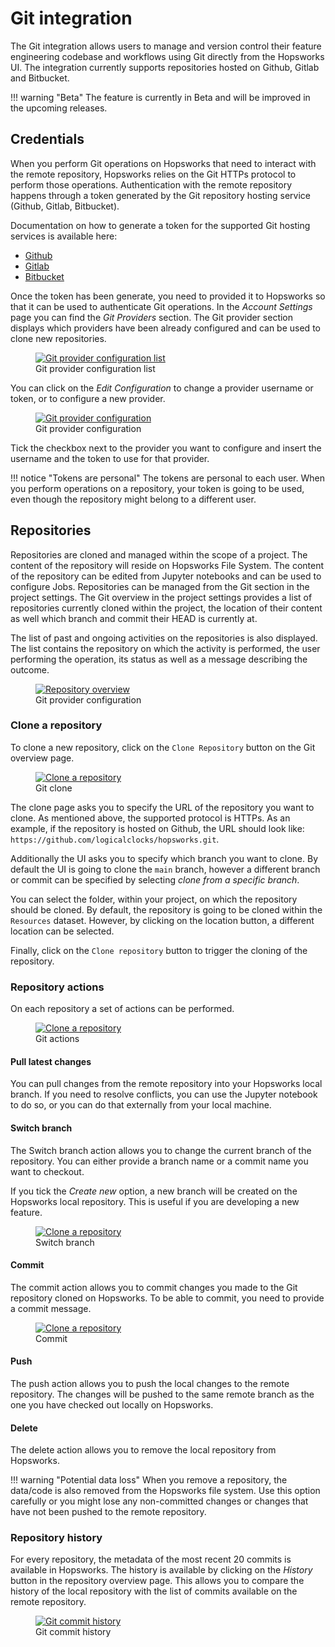 # Git integration 

The Git integration allows users to manage and version control their feature engineering codebase and workflows using Git directly from the Hopsworks UI. The integration currently supports repositories hosted on Github, Gitlab and Bitbucket. 

!!! warning "Beta"
    The feature is currently in Beta and will be improved in the upcoming releases.

## Credentials

When you perform Git operations on Hopsworks that need to interact with the remote repository, Hopsworks relies on the Git HTTPs protocol to perform those operations. Authentication with the remote repository happens through a token generated by the Git repository hosting service (Github, Gitlab, Bitbucket).

Documentation on how to generate a token for the supported Git hosting services is available here:

- [Github](https://docs.github.com/en/authentication/keeping-your-account-and-data-secure/creating-a-personal-access-token)
- [Gitlab](https://docs.gitlab.com/ee/user/profile/personal_access_tokens.html)
- [Bitbucket](https://confluence.atlassian.com/bitbucketserver/http-access-tokens-939515499.html)

Once the token has been generate, you need to provided it to Hopsworks so that it can be used to authenticate Git operations. In the _Account Settings_ page you can find the _Git Providers_ section. The Git provider section displays which providers have been already configured and can be used to clone new repositories.

<p align="center">
  <figure>
    <a  href="../../assets/images/git/git_provider_1.png">
      <img src="../../assets/images/git/git_provider_1.png" alt="Git provider configuration list">
    </a>
    <figcaption>Git provider configuration list</figcaption>
  </figure>
</p>

You can click on the _Edit Configuration_ to change a provider username or token, or to configure a new provider.

<p align="center">
  <figure>
    <a  href="../../assets/images/git/git_provider_2.png">
      <img src="../../assets/images/git/git_provider_2.png" alt="Git provider configuration">
    </a>
    <figcaption>Git provider configuration</figcaption>
  </figure>
</p>

Tick the checkbox next to the provider you want to configure and insert the username and the token to use for that provider.

!!! notice "Tokens are personal"
    The tokens are personal to each user. When you perform operations on a repository, your token is going to be used, even though the repository might belong to a different user.  


## Repositories 

Repositories are cloned and managed within the scope of a project. The content of the repository will reside on Hopsworks File System. The content of the repository can be edited from Jupyter notebooks and can be used to configure Jobs.
Repositories can be managed from the Git section in the project settings. The Git overview in the project settings provides a list of repositories currently cloned within the project, the location of their content as well which branch and commit their HEAD is currently at. 

The list of past and ongoing activities on the repositories is also displayed. The list contains the repository on which the activity is performed, the user performing the operation, its status as well as a message describing the outcome.

<p align="center">
  <figure>
    <a  href="../../assets/images/git/repository_overview.png">
      <img src="../../assets/images/git/repository_overview.png" alt="Repository overview">
    </a>
    <figcaption>Git provider configuration</figcaption>
  </figure>
</p>

### Clone a repository

To clone a new repository, click on the `Clone Repository` button on the Git overview page.

<p align="center">
  <figure>
    <a  href="../../assets/images/git/git_clone.png">
      <img src="../../assets/images/git/git_clone.png" alt="Clone a repository">
    </a>
    <figcaption>Git clone</figcaption>
  </figure>
</p>

The clone page asks you to specify the URL of the repository you want to clone. As mentioned above, the supported protocol is HTTPs. As an example, if the repository is hosted on Github, the URL should look like: `https://github.com/logicalclocks/hopsworks.git`.

Additionally the UI asks you to specify which branch you want to clone. By default the UI is going to clone the `main` branch, however a different branch or commit can be specified by selecting _clone from a specific branch_.

You can select the folder, within your project, on which the repository should be cloned. By default, the repository is going to be cloned within the `Resources` dataset. However, by clicking on the location button, a different location can be selected.

Finally, click on the `Clone repository` button to trigger the cloning of the repository.


### Repository actions

On each repository a set of actions can be performed. 

<p align="center">
  <figure>
    <a  href="../../assets/images/git/git_actions.png">
      <img src="../../assets/images/git/git_actions.png" alt="Clone a repository">
    </a>
    <figcaption>Git actions</figcaption>
  </figure>
</p>

#### Pull latest changes 

You can pull changes from the remote repository into your Hopsworks local branch. If you need to resolve conflicts, you can use the Jupyter notebook to do so, or you can do that externally from your local machine. 

#### Switch branch

The Switch branch action allows you to change the current branch of the repository. You can either provide a branch name or a commit name you want to checkout.

If you tick the _Create new_ option, a new branch will be created on the Hopsworks local repository. This is useful if you are developing a new feature. 

<p align="center">
  <figure>
    <a  href="../../assets/images/git/switch_branch.png">
      <img src="../../assets/images/git/switch_branch.png" alt="Clone a repository">
    </a>
    <figcaption>Switch branch</figcaption>
  </figure>
</p>

#### Commit

The commit action allows you to commit changes you made to the Git repository cloned on Hopsworks. To be able to commit, you need to provide a commit message.

<p align="center">
  <figure>
    <a  href="../../assets/images/git/commit.png">
      <img src="../../assets/images/git/commit.png" alt="Clone a repository">
    </a>
    <figcaption>Commit</figcaption>
  </figure>
</p>

#### Push 

The push action allows you to push the local changes to the remote repository. The changes will be pushed to the same remote branch as the one you have checked out locally on Hopsworks.

#### Delete

The delete action allows you to remove the local repository from Hopsworks. 

!!! warning "Potential data loss"
    When you remove a repository, the data/code is also removed from the Hopsworks file system. Use this option carefully or you might lose any non-committed changes or changes that have not been pushed to the remote repository.

### Repository history

For every repository, the metadata of the most recent 20 commits is available in Hopsworks. The history is available by clicking on the _History_ button in the repository overview page.
This allows you to compare the history of the local repository with the list of commits available on the remote repository.

<p align="center">
  <figure>
    <a  href="../../assets/images/git/git_commit.png">
      <img src="../../assets/images/git/git_commit.png" alt="Git commit history">
    </a>
    <figcaption>Git commit history</figcaption>
  </figure>
</p>